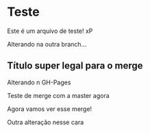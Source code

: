 # Teste

Este é um arquivo de teste! xP

Alterando na outra branch...

## Título super legal para o merge

Alterando n GH-Pages

Teste de merge com a master agora

Agora vamos ver esse merge!

Outra alteração nesse cara
